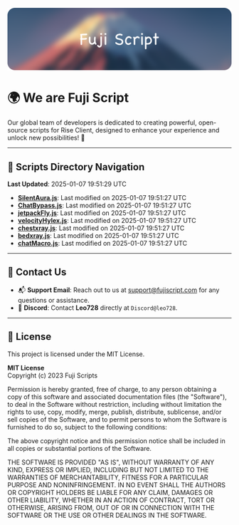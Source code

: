 ![Banner](.github/b.webp)

# 🌍 **We are Fuji Script**

Our global team of developers is dedicated to creating powerful, open-source scripts for Rise Client, designed to enhance your experience and unlock new possibilities! 🌟

---
<!-- SCRIPTS_NAVIGATION_START -->
## 📂 **Scripts Directory Navigation**

**Last Updated**: 2025-01-07 19:51:29 UTC

- **[SilentAura.js](scripts/SilentAura.js)**: Last modified on 2025-01-07 19:51:27 UTC
- **[ChatBypass.js](scripts/ChatBypass.js)**: Last modified on 2025-01-07 19:51:27 UTC
- **[jetpackFly.js](scripts/jetpackFly.js)**: Last modified on 2025-01-07 19:51:27 UTC
- **[velocityHylex.js](scripts/velocityHylex.js)**: Last modified on 2025-01-07 19:51:27 UTC
- **[chestxray.js](scripts/chestxray.js)**: Last modified on 2025-01-07 19:51:27 UTC
- **[bedxray.js](scripts/bedxray.js)**: Last modified on 2025-01-07 19:51:27 UTC
- **[chatMacro.js](scripts/chatMacro.js)**: Last modified on 2025-01-07 19:51:27 UTC

<!-- SCRIPTS_NAVIGATION_END -->

---

## 💬 **Contact Us**  
- 📬 **Support Email**: Reach out to us at [support@fujiscript.com](mailto:support@fujiscript.com) for any questions or assistance.  
- 💬 **Discord**: Contact **Leo728** directly at `Discord@leo728`.

---

## 📜 **License**

This project is licensed under the MIT License.  

**MIT License**  
Copyright (c) 2023 Fuji Scripts  

Permission is hereby granted, free of charge, to any person obtaining a copy of this software and associated documentation files (the "Software"), to deal in the Software without restriction, including without limitation the rights to use, copy, modify, merge, publish, distribute, sublicense, and/or sell copies of the Software, and to permit persons to whom the Software is furnished to do so, subject to the following conditions:  

The above copyright notice and this permission notice shall be included in all copies or substantial portions of the Software.  

THE SOFTWARE IS PROVIDED "AS IS", WITHOUT WARRANTY OF ANY KIND, EXPRESS OR IMPLIED, INCLUDING BUT NOT LIMITED TO THE WARRANTIES OF MERCHANTABILITY, FITNESS FOR A PARTICULAR PURPOSE AND NONINFRINGEMENT. IN NO EVENT SHALL THE AUTHORS OR COPYRIGHT HOLDERS BE LIABLE FOR ANY CLAIM, DAMAGES OR OTHER LIABILITY, WHETHER IN AN ACTION OF CONTRACT, TORT OR OTHERWISE, ARISING FROM, OUT OF OR IN CONNECTION WITH THE SOFTWARE OR THE USE OR OTHER DEALINGS IN THE SOFTWARE.  
